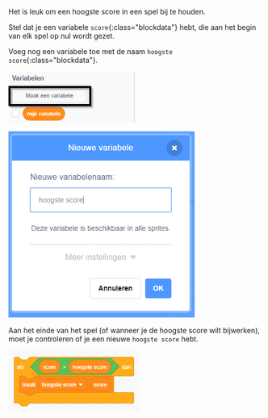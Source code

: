 Het is leuk om een ​​hoogste score in een spel bij te houden.

Stel dat je een variabele `score`{:class="blockdata"} hebt, die aan het begin van elk spel op nul wordt gezet.

Voeg nog een variabele toe met de naam `hoogste score`{:class="blockdata"}.

![click make make a variable](images/make-variable-annotated.png)

![enter name high score](images/make-high-score-variable.png)

Aan het einde van het spel (of wanneer je de hoogste score wilt bijwerken), moet je controleren of je een nieuwe `hoogste score` hebt.

![screenshot](images/check-for-high-score.png)